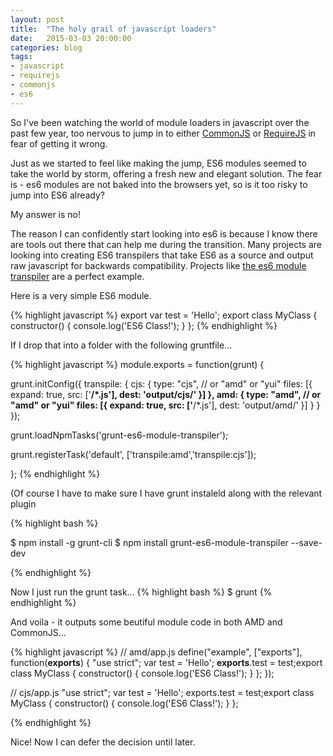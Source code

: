 ```yaml
---
layout: post
title:  "The holy grail of javascript loaders"
date:   2015-03-03 20:00:00
categories: blog
tags: 
- javascript
- requirejs
- commonjs
- es6
---
```


So I've been watching the world of module loaders in javascript over the past few year, too nervous to jump in to either <a href="http://www.commonjs.org/">CommonJS</a> or <a href="http://requirejs.org/docs/whyamd.html">RequireJS</a> in fear of getting it wrong.

Just as we started to feel like making the jump, ES6 modules seemed to take the world by storm, offering a fresh new and elegant solution. The fear is - es6 modules are not baked into the browsers yet, so is it too risky to jump into ES6 already?

My answer is no!
<!--break-->
The reason I can confidently start looking into es6 is because I know there are tools out there that can help me during the transition. Many projects are looking into creating ES6 transpilers that take ES6 as a source and output raw javascript for backwards compatibility. Projects like <a href="https://github.com/esnext/es6-module-transpiler">the es6 module transpiler</a> are a perfect example.

Here is a very simple ES6 module.

{% highlight javascript %}
export var test = 'Hello';
export class MyClass {
  constructor() {
    console.log('ES6 Class!');
  }
};
{% endhighlight %}

If I drop that into a folder with the following gruntfile...



{% highlight javascript %}
module.exports = function(grunt) {

  grunt.initConfig({
     transpile: {
        cjs: {
          type: "cjs", // or "amd" or "yui"
          files: [{
            expand: true,
            src: ['**/*.js'],
            dest: 'output/cjs/'
          }]
        },
        amd: {
          type: "amd", // or "amd" or "yui"
          files: [{
            expand: true,
            src: ['**/*.js'],
            dest: 'output/amd/'
          }]
        }
    }
  });

  grunt.loadNpmTasks('grunt-es6-module-transpiler');

  grunt.registerTask('default', ['transpile:amd','transpile:cjs']);

};
{% endhighlight %}

(Of course I have to make sure I have grunt instaleld along with the relevant plugin

{% highlight bash %}

$ npm install -g grunt-cli
$ npm install grunt-es6-module-transpiler --save-dev

{% endhighlight %}

Now I just run the grunt task...
{% highlight bash %}
$ grunt
{% endhighlight %}

And voila - it outputs some beutiful module code in both AMD and CommonJS...

{% highlight javascript %}
// amd/app.js
define("example", 
  ["exports"],
  function(__exports__) {
    "use strict";
    var test = 'Hello';
    __exports__.test = test;export class MyClass {
      constructor() {
        console.log('ES6 Class!');
      }
    };
  });


// cjs/app.js
"use strict";
var test = 'Hello';
exports.test = test;export class MyClass {
  constructor() {
    console.log('ES6 Class!');
  }
};

{% endhighlight %}

Nice! Now I can defer the decision until later.